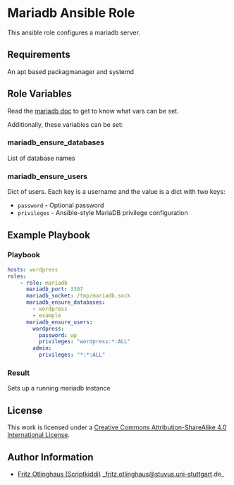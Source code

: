 # Mariadb Ansible Role

This ansible role configures a mariadb server.


## Requirements

An apt based packagmanager and systemd


## Role Variables

Read the [mariadb doc](https://mariadb.com/kb/en/mariadb/server-system-variables/) to get to know what vars can be set.

Additionally, these variables can be set:

### mariadb_ensure_databases

List of database names

### mariadb_ensure_users

Dict of users. Each key is a username and the value is a dict with two keys:

- `password` - Optional password
- `privileges` - Ansible-style MariaDB privilege configuration

## Example Playbook


### Playbook

```yml
hosts: wordpress
roles:
    - role: mariadb
      mariadb_port: 3307
      mariadb_socket: /tmp/mariadb.sock
      mariadb_ensure_databases:
        - wordpress
        - example
      mariadb_ensure_users:
        wordpress:
          password: wp
          privileges: "wordpress:*:ALL"
        admin:
          privileges: "*:*:ALL"
```


### Result

Sets up a running mariadb instance


## License

This work is licensed under a [Creative Commons Attribution-ShareAlike 4.0 International License](http://creativecommons.org/licenses/by-sa/4.0/).


## Author Information

 * [Fritz Otlinghaus (Scriptkiddi)](https://github.com/Scriptkiddi) _fritz.otlinghaus@stuvus.uni-stuttgart.de_
